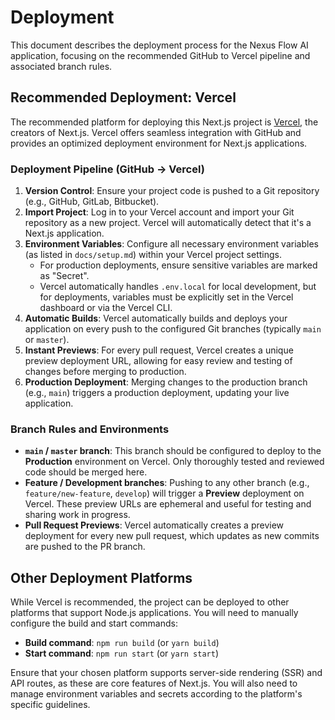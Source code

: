 # Deployment

This document describes the deployment process for the Nexus Flow AI application, focusing on the recommended GitHub to Vercel pipeline and associated branch rules.

## Recommended Deployment: Vercel

The recommended platform for deploying this Next.js project is [Vercel](https://vercel.com), the creators of Next.js. Vercel offers seamless integration with GitHub and provides an optimized deployment environment for Next.js applications.

### Deployment Pipeline (GitHub → Vercel)

1.  **Version Control**: Ensure your project code is pushed to a Git repository (e.g., GitHub, GitLab, Bitbucket).
2.  **Import Project**: Log in to your Vercel account and import your Git repository as a new project. Vercel will automatically detect that it's a Next.js application.
3.  **Environment Variables**: Configure all necessary environment variables (as listed in `docs/setup.md`) within your Vercel project settings.
    *   For production deployments, ensure sensitive variables are marked as "Secret".
    *   Vercel automatically handles `.env.local` for local development, but for deployments, variables must be explicitly set in the Vercel dashboard or via the Vercel CLI.
4.  **Automatic Builds**: Vercel automatically builds and deploys your application on every push to the configured Git branches (typically `main` or `master`).
5.  **Instant Previews**: For every pull request, Vercel creates a unique preview deployment URL, allowing for easy review and testing of changes before merging to production.
6.  **Production Deployment**: Merging changes to the production branch (e.g., `main`) triggers a production deployment, updating your live application.

### Branch Rules and Environments

*   **`main` / `master` branch**: This branch should be configured to deploy to the **Production** environment on Vercel. Only thoroughly tested and reviewed code should be merged here.
*   **Feature / Development branches**: Pushing to any other branch (e.g., `feature/new-feature`, `develop`) will trigger a **Preview** deployment on Vercel. These preview URLs are ephemeral and useful for testing and sharing work in progress.
*   **Pull Request Previews**: Vercel automatically creates a preview deployment for every new pull request, which updates as new commits are pushed to the PR branch.

## Other Deployment Platforms

While Vercel is recommended, the project can be deployed to other platforms that support Node.js applications. You will need to manually configure the build and start commands:

*   **Build command**: `npm run build` (or `yarn build`)
*   **Start command**: `npm run start` (or `yarn start`)

Ensure that your chosen platform supports server-side rendering (SSR) and API routes, as these are core features of Next.js. You will also need to manage environment variables and secrets according to the platform's specific guidelines.
